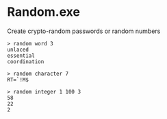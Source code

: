 # Random.exe
Create crypto-random passwords or random numbers

```
> random word 3
unlaced
essential
coordination

> random character 7
RT=`!M$

> random integer 1 100 3
58
22
2
```
